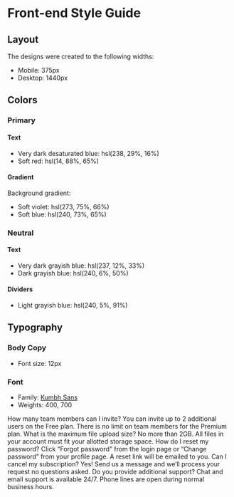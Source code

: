 # Front-end Style Guide

## Layout

The designs were created to the following widths:

- Mobile: 375px
- Desktop: 1440px

## Colors

### Primary

#### Text

- Very dark desaturated blue: hsl(238, 29%, 16%)
- Soft red: hsl(14, 88%, 65%)

#### Gradient

Background gradient:

- Soft violet: hsl(273, 75%, 66%)
- Soft blue: hsl(240, 73%, 65%)

### Neutral

#### Text

- Very dark grayish blue: hsl(237, 12%, 33%)
- Dark grayish blue: hsl(240, 6%, 50%)

#### Dividers

- Light grayish blue: hsl(240, 5%, 91%)

## Typography

### Body Copy

- Font size: 12px

### Font

- Family: [Kumbh Sans](https://fonts.google.com/specimen/Kumbh+Sans)
- Weights: 400, 700

How many team members can I invite? You can invite up to 2 additional users
on the Free plan. There is no limit on team members for the Premium plan.
What is the maximum file upload size? No more than 2GB. All files in your
account must fit your allotted storage space. How do I reset my password?
Click “Forgot password” from the login page or “Change password” from your
profile page. A reset link will be emailed to you. Can I cancel my
subscription? Yes! Send us a message and we’ll process your request no
questions asked. Do you provide additional support? Chat and email support
is available 24/7. Phone lines are open during normal business hours.
